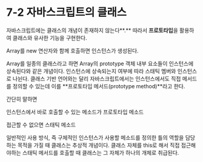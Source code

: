 # 7-2 자바스크립트의 클래스

자바스크립트에는 클래스의 개념이 존재하지 않는다**.** 따라서 **프로토타입**을 활용하여 클래스와 유사한 기능을 구현한다.

Array를 new 연산자와 함께 호출하면 인스턴스가 생성된다. 

Array를 일종의 클래스라고 하면 Array의 prototype 객체 내부 요소들이 인스턴스에 상속된다와 같은 개념이다. 인스턴스에 상속되는지 여부에 따라 스태틱 멤버와 인스턴스로 나뉜다. 클래스 기반 언어와는 달리 자바스크립트에서는 인스턴스에서도 직접 메서드를 정의할 수 있는데 이를 **프로토타입 메서드(prototype method)**라고 한다.

간단히 말하면

인스턴스에서 바로 호출할 수 있는 메소드가 프로토타입 메소드

접근할 수 없으면 스태틱 메소드

일반적인 사용 방식, 즉 구체적인 인스턴스가 사용할 메소드를 정의한 틀의 역할을 담당하는 목적을 가질 때 클래스는 추상적 개념이다.  클래스 자체를 this로 해서 직접 접근해야하는 스태틱 메서드를 호출할 때 클래스는 그 자체가 하나의 개체로 취급된다.